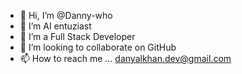- 👋 Hi, I’m @Danny-who
- 👀 I’m AI entuziast
- 🌱 I’m a Full Stack Developer
- 💞️ I’m looking to collaborate on GitHub
- 📫 How to reach me ... danyalkhan.dev@gmail.com

<!---
Danny-who/Danny-who is a ✨ special ✨ repository because its `README.md` (this file) appears on your GitHub profile.
You can click the Preview link to take a look at your changes.
--->
